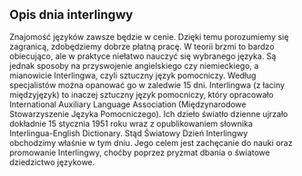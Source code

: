 
## Opis dnia interlingwy

Znajomość języków zawsze będzie w cenie. Dzięki temu porozumiemy się zagranicą, zdobędziemy dobrze płatną pracę. W teorii brzmi to bardzo obiecująco, ale w praktyce niełatwo nauczyć się wybranego języka. Są jednak sposoby na przyswojenie angielskiego czy niemieckiego, a mianowicie Interlingwa, czyli sztuczny język pomocniczy. Według specjalistów można opanować go w zaledwie 15 dni. Interlingwa (z łaciny międzyjęzyk) to inaczej sztuczny język pomocniczy, który opracowało International Auxiliary Language Association (Międzynarodowe Stowarzyszenie Języka Pomocniczego). Ich dzieło światło dzienne ujrzało dokładnie 15 stycznia 1951 roku wraz z opublikowaniem słownika Interlingua-English Dictionary. Stąd Światowy Dzień Interlingwy obchodzimy właśnie w tym dniu. Jego celem jest zachęcanie do nauki oraz promowanie Interlingwy, choćby poprzez pryzmat dbania o światowe dziedzictwo językowe.
